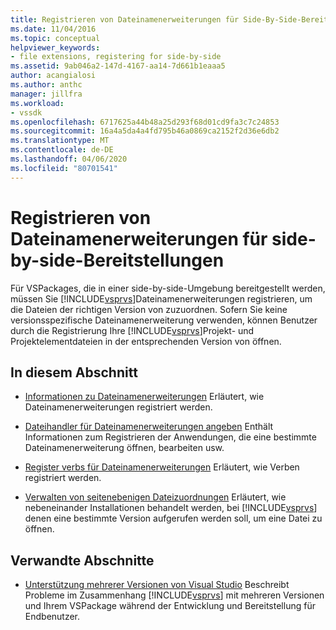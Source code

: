 ```yaml
---
title: Registrieren von Dateinamenerweiterungen für Side-By-Side-Bereitstellungen | Microsoft Docs
ms.date: 11/04/2016
ms.topic: conceptual
helpviewer_keywords:
- file extensions, registering for side-by-side
ms.assetid: 9ab046a2-147d-4167-aa14-7d661b1eaaa5
author: acangialosi
ms.author: anthc
manager: jillfra
ms.workload:
- vssdk
ms.openlocfilehash: 6717625a44b48a25d293f68d01cd9fa3c7c24853
ms.sourcegitcommit: 16a4a5da4a4fd795b46a0869ca2152f2d36e6db2
ms.translationtype: MT
ms.contentlocale: de-DE
ms.lasthandoff: 04/06/2020
ms.locfileid: "80701541"
---
```

# <a name="register-file-name-extensions-for-side-by-side-deployments"></a>Registrieren von Dateinamenerweiterungen für side-by-side-Bereitstellungen
Für VSPackages, die in einer side-by-side-Umgebung bereitgestellt werden, müssen Sie [!INCLUDE[vsprvs](../code-quality/includes/vsprvs_md.md)]Dateinamenerweiterungen registrieren, um die Dateien der richtigen Version von zuzuordnen. Sofern Sie keine versionsspezifische Dateinamenerweiterung verwenden, können Benutzer durch die Registrierung Ihre [!INCLUDE[vsprvs](../code-quality/includes/vsprvs_md.md)]Projekt- und Projektelementdateien in der entsprechenden Version von öffnen.

## <a name="in-this-section"></a>In diesem Abschnitt
- [Informationen zu Dateinamenerweiterungen](../extensibility/about-file-name-extensions.md) Erläutert, wie Dateinamenerweiterungen registriert werden.

- [Dateihandler für Dateinamenerweiterungen angeben](../extensibility/specifying-file-handlers-for-file-name-extensions.md) Enthält Informationen zum Registrieren der Anwendungen, die eine bestimmte Dateinamenerweiterung öffnen, bearbeiten usw.

- [Register verbs für Dateinamenerweiterungen](../extensibility/registering-verbs-for-file-name-extensions.md) Erläutert, wie Verben registriert werden.

- [Verwalten von seitenebenigen Dateizuordnungen](../extensibility/managing-side-by-side-file-associations.md) Erläutert, wie nebeneinander Installationen behandelt werden, bei [!INCLUDE[vsprvs](../code-quality/includes/vsprvs_md.md)] denen eine bestimmte Version aufgerufen werden soll, um eine Datei zu öffnen.

## <a name="related-sections"></a>Verwandte Abschnitte
- [Unterstützung mehrerer Versionen von Visual Studio](../extensibility/supporting-multiple-versions-of-visual-studio.md) Beschreibt Probleme im Zusammenhang [!INCLUDE[vsprvs](../code-quality/includes/vsprvs_md.md)] mit mehreren Versionen und Ihrem VSPackage während der Entwicklung und Bereitstellung für Endbenutzer.
